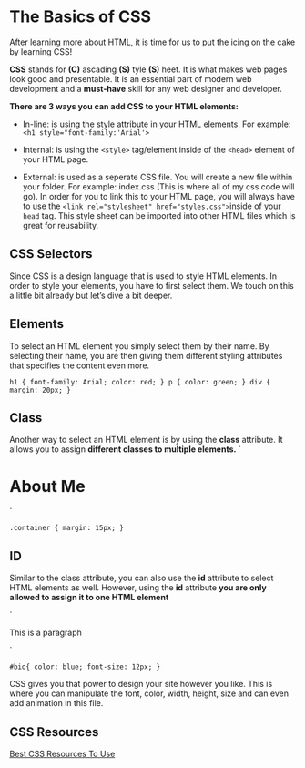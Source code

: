 # The Basics of CSS 

After learning more about HTML, it is time for us to put the icing on the cake by learning CSS! 

**CSS** stands for **(C)** ascading **(S)** tyle **(S)** heet. It is what makes web pages look good and presentable. It is an essential part of modern web development and a **must-have** skill for any web designer and developer.  

**There are 3 ways you can add CSS to your HTML elements:** 

* In-line: is using the style attribute in your HTML elements. For example: 
`<h1 style="font-family:'Arial'> `

* Internal: is using the `<style>` tag/element inside of the `<head>` element of your HTML page.

* External: is used as a seperate CSS file. You will create a new file within your folder. For example: index.css (This is where all of my css code will go). In order for you to link this to your HTML page, you will always have to use the `<link rel="stylesheet" href="styles.css">`inside of your `head` tag.  This style sheet can be imported into other HTML files which is great for reusability. 

## CSS Selectors  
Since CSS is a design language that is used to style HTML elements. In order to style your elements, you have to first select them. We touch on this a little bit already but let’s dive a bit deeper. 


## Elements 
To select an HTML element you simply select them by their name. By selecting their name, you are then giving them different styling attributes that specifies the content even more. 

`
h1 {
    font-family: Arial;
    color: red;
}
p {
    color: green;
}
div {
    margin: 20px;
   }
`

## Class 
Another way to select an HTML element is by using the **class** attribute. It allows you to assign  **different classes to multiple elements.** 
`<div class='container'>
    <h1> About Me </h1>
</div>
`

`.container {
    margin: 15px;
    }
`

## ID 
Similar to the class attribute, you can also use the **id** attribute to select HTML elements as well. However, using the **id** attribute **you are only allowed to assign it to one HTML element**

`<div>
    <p id='bio'>This is a paragraph</p>
</div>`


`
#bio{
    color: blue;
    font-size: 12px;
} 
`

CSS gives you that power to design your site however you like. This is where you can manipulate the font, color, width, height, size and can even add animation in this file. 

## CSS Resources 

[Best CSS Resources To Use](https://github.com/HarlemBusinessAlliance/WebDevelopmentSquad/tree/master/intro_to_css)

